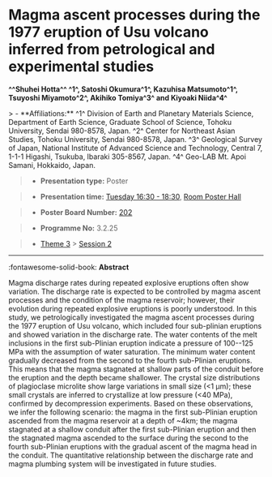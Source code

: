 # Magma ascent processes during the 1977 eruption of Usu volcano inferred from petrological and experimental studies

**^^Shuhei Hotta^^ ^1^, Satoshi Okumura^1^, Kazuhisa Matsumoto^1^, Tsuyoshi Miyamoto^2^, Akihiko Tomiya^3^ and Kiyoaki Niida^4^**

<!-- more -->> - **Affiliations:** ^1^ Division of Earth and Planetary Materials Science, Department of Earth Science, Graduate School of Science, Tohoku University, Sendai 980-8578, Japan. ^2^ Center for Northeast Asian Studies, Tohoku University, Sendai 980-8578, Japan. ^3^ Geological Survey of Japan, National Institute of Advanced Science and Technology, Central 7, 1-1-1 Higashi, Tsukuba, Ibaraki 305-8567, Japan. ^4^ Geo-LAB Mt. Apoi Samani, Hokkaido, Japan. 

> - **Presentation type:** Poster

> - **Presentation time:** [Tuesday 16:30 - 18:30](../sessions_comparison.md#__tabbed_2_6), [Room Poster Hall](../maps_venue.md#__tabbed_1_1)

> - **Poster Board Number:** [202](../map_poster_boards.md#tuesday)

> - **Programme No:** 3.2.25

> - [Theme 3](../theme3.md) > [Session 2](../sessions/session-3-2.md)

--- 

:fontawesome-solid-book: **Abstract**

Magma discharge rates during repeated explosive eruptions often show variation. The discharge rate is expected to be controlled by magma ascent processes and the condition of the magma reservoir; however, their evolution during repeated explosive eruptions is poorly understood. In this study, we petrologically investigated the magma ascent processes during the 1977 eruption of Usu volcano, which included four sub-plinian eruptions and showed variation in the discharge rate. The water contents of the melt inclusions in the first sub-Plinian eruption indicate a pressure of 100--125 MPa with the assumption of water saturation. The minimum water content gradually decreased from the second to the fourth sub-Plinian eruptions. This means that the magma stagnated at shallow parts of the conduit before the eruption and the depth became shallower. The crystal size distributions of plagioclase microlite show large variations in small size (<1 µm); these small crystals are inferred to crystallize at low pressure (<40 MPa), confirmed by decompression experiments. Based on these observations, we infer the following scenario: the magma in the first sub-Plinian eruption ascended from the magma reservoir at a depth of ~4km; the magma stagnated at a shallow conduit after the first sub-Plinian eruption and then the stagnated magma ascended to the surface during the second to the fourth sub-Plinian eruptions with the gradual ascent of the magma head in the conduit. The quantitative relationship between the discharge rate and magma plumbing system will be investigated in future studies.

